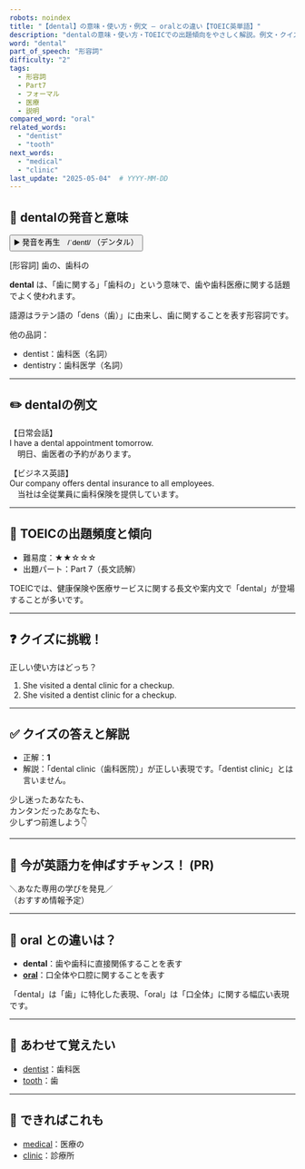 ```yaml
---
robots: noindex
title: "【dental】の意味・使い方・例文 ― oralとの違い【TOEIC英単語】"
description: "dentalの意味・使い方・TOEICでの出題傾向をやさしく解説。例文・クイズ付きでoralとの違いもわかりやすく学べます。"
word: "dental"
part_of_speech: "形容詞"
difficulty: "2"
tags:
  - 形容詞
  - Part7
  - フォーマル
  - 医療
  - 説明
compared_word: "oral"
related_words:
  - "dentist"
  - "tooth"
next_words:
  - "medical"
  - "clinic"
last_update: "2025-05-04"  # YYYY-MM-DD
---
```


## 🔰 dentalの発音と意味

<button class="play-audio" onclick="playTTS('dental')">
  <span class="play-audio-main">
    ▶️ 発音を再生　/ˈdentl/
  </span>
  <span class="play-audio-sub">
    （デンタル）
  </span>
</button>

[形容詞] 歯の、歯科の

**dental** は、「歯に関する」「歯科の」という意味で、歯や歯科医療に関する話題でよく使われます。

語源はラテン語の「dens（歯）」に由来し、歯に関することを表す形容詞です。

他の品詞：  
- dentist：歯科医（名詞）
- dentistry：歯科医学（名詞）

---

## ✏️ dentalの例文

【日常会話】  
I have a dental appointment tomorrow.  
　明日、歯医者の予約があります。

【ビジネス英語】  
Our company offers dental insurance to all employees.  
　当社は全従業員に歯科保険を提供しています。

---

## 🎯 TOEICの出題頻度と傾向

- 難易度：★★☆☆☆
- 出題パート：Part 7（長文読解）

TOEICでは、健康保険や医療サービスに関する長文や案内文で「dental」が登場することが多いです。

---

## ❓ クイズに挑戦！

正しい使い方はどっち？

1. She visited a dental clinic for a checkup.  
2. She visited a dentist clinic for a checkup.

---

## ✅ クイズの答えと解説

- 正解：**1**
- 解説：「dental clinic（歯科医院）」が正しい表現です。「dentist clinic」とは言いません。

少し迷ったあなたも、  
カンタンだったあなたも、  
少しずつ前進しよう👇️

---

## 🚀 今が英語力を伸ばすチャンス！ (PR)

<div class="info-center">
＼あなた専用の学びを発見／<br>  
（おすすめ情報予定）
</div>

---

## 🤔  oral との違いは？

- **dental**：歯や歯科に直接関係することを表す
- **[oral](/word/oral)**：口全体や口腔に関することを表す

「dental」は「歯」に特化した表現、「oral」は「口全体」に関する幅広い表現です。

---

## 🧩 あわせて覚えたい

- [dentist](/word/dentist)：歯科医
- [tooth](/word/tooth)：歯

---

## 📖 できればこれも

- [medical](/word/medical)：医療の
- [clinic](/word/clinic)：診療所

<!-- cvid: aid05_bid22 -->
